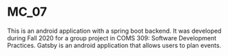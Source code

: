 # MC_07
This is an android application with a spring boot backend. It was developed during Fall 2020 for a group project in COMS 309: Software Development Practices. Gatsby is an android application that allows users to plan events.   
